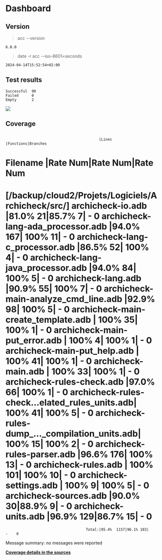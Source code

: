 Dashboard
=========

Version
-------
> acc --version

```
6.0.0
```

> date -r acc --iso-8601=seconds

```
2024-04-14T15:52:54+02:00
```

Test results
------------
```
Successful  90
Failed      0
Empty       2
```
![](generated_img/tests.png)

Coverage
--------

```
```

                                               |Lines      |Functions|Branches  
Filename                                       |Rate    Num|Rate  Num|Rate   Num
================================================================================
[/backup/cloud2/Projets/Logiciels/Archicheck/src/]
archicheck-io.adb                              |81.0%    21|85.7%   7|    -    0
archicheck-lang-ada_processor.adb              |94.0%   167| 100%  11|    -    0
archicheck-lang-c_processor.adb                |86.5%    52| 100%   4|    -    0
archicheck-lang-java_processor.adb             |94.0%    84| 100%   5|    -    0
archicheck-lang.adb                            |90.9%    55| 100%   7|    -    0
archicheck-main-analyze_cmd_line.adb           |92.9%    98| 100%   5|    -    0
archicheck-main-create_template.adb            | 100%    35| 100%   1|    -    0
archicheck-main-put_error.adb                  | 100%     4| 100%   1|    -    0
archicheck-main-put_help.adb                   | 100%    41| 100%   1|    -    0
archicheck-main.adb                            | 100%    33| 100%   1|    -    0
archicheck-rules-check.adb                     |97.0%    66| 100%   1|    -    0
archicheck-rules-check...elated_rules_units.adb| 100%    41| 100%   5|    -    0
archicheck-rules-dump_..._compilation_units.adb| 100%    15| 100%   2|    -    0
archicheck-rules-parser.adb                    |96.6%   176| 100%  13|    -    0
archicheck-rules.adb                           | 100%   101| 100%  10|    -    0
archicheck-settings.adb                        | 100%     9| 100%   5|    -    0
archicheck-sources.adb                         |90.0%    30|88.9%   9|    -    0
archicheck-units.adb                           |96.9%   129|86.7%  15|    -    0
================================================================================
                                         Total:|95.4%  1157|96.1% 103|    -    0
Message summary:
  no messages were reported

[**Coverage details in the sources**](http://lionel.draghi.free.fr/Archicheck/lcov/home/lionel/Proj/Archicheck/src/index-sort-f.html)

